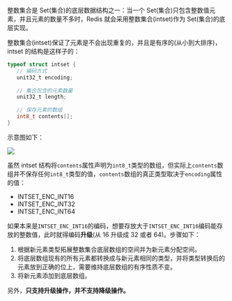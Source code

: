 整数集合是 Set(集合)的底层数据结构之一：当一个 Set(集合)只包含整数值元素，并且元素的数量不多时，Redis 就会采用整数集合(intset)作为 Set(集合)的底层实现。

整数集合(intset)保证了元素是不会出现重复的，并且是有序的(从小到大排序)，intset 的结构是这样子的：

```c
typeof struct intset {
   // 编码方式
   unit32_t encoding;
   
   // 集合包含的元素数量
   unit32_t length;
   
   // 保存元素的数组
   int8_t contents[];
}
```

示意图如下：

![](http://cnd.qiniu.lin07ux.cn/markdown/1558873467813.png)

虽然 intset 结构将`contents`属性声明为`int8_t`类型的数组，但实际上`contents`数组并不保存任何`int8_t`类型的值，`contents`数组的真正类型取决于`encoding`属性的值：

* INTSET_ENC_INT16
* INTSET_ENC_INT32
* INTSET_ENC_INT64

如果本来是`INTSET_ENC_INT16`的编码，想要存放大于`INTSET_ENC_INT16`编码能存放的整数值，此时就得编码**升级**(从 16 升级成 32 或者 64)。步骤如下：

1. 根据新元素类型拓展整数集合底层数组的空间并为新元素分配空间。
2. 将底层数组现有的所有元素都转换成与新元素相同的类型，并将类型转换后的元素放到正确的位上，需要维持底层数组的有序性质不变。
3. 将新元素添加到底层数组。

另外，**只支持升级操作，并不支持降级操作。**


